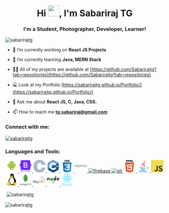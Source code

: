 <h1 align="center">Hi <img src="https://raw.githubusercontent.com/TheDudeThatCode/TheDudeThatCode/master/Assets/Hi.gif" width=35 height=35>, I'm Sabariraj TG</h1>
<h3 align="center">I'm a Student, Photographer, Developer, Learner!</h3>

<p align="left"> <img src="https://komarev.com/ghpvc/?username=sabarirajtg&label=Profile%20views&color=0e75b6&style=flat" alt="sabarirajtg" /> </p>

- 🔭 I’m currently working on **React JS Projects**

- 🌱 I’m currently learning **Java, MERN Stack**

- 👨‍💻 All of my projects are available at [https://github.com/Sabarirajtg?tab=repositories](https://github.com/Sabarirajtg?tab=repositories)

- 💻 Look at my Portfolio [https://sabarirajtg.github.io/Portfolio/](https://sabarirajtg.github.io/Portfolio/)

- 💬 Ask me about **React JS, C, Java, CSS.**

- 📫 How to reach me **tg.sabariraj@gmail.com**

<h3 align="left">Connect with me:</h3>
<p align="left">
<a href="https://in.linkedin.com/in/sabariraj-tg-bb4387169" target="blank"><img align="center" src="https://cdn.jsdelivr.net/npm/simple-icons@3.0.1/icons/linkedin.svg" alt="sabarirajtg" height="30" width="40" /></a>
</p>

<h3 align="left">Languages and Tools:</h3>
<p align="left"> <a href="https://developer.android.com" target="_blank"> <img src="https://raw.githubusercontent.com/devicons/devicon/master/icons/android/android-original-wordmark.svg" alt="android" width="40" height="40"/> </a> <a href="https://getbootstrap.com" target="_blank"> <img src="https://raw.githubusercontent.com/devicons/devicon/master/icons/bootstrap/bootstrap-plain-wordmark.svg" alt="bootstrap" width="40" height="40"/> </a> <a href="https://www.cprogramming.com/" target="_blank"> <img src="https://raw.githubusercontent.com/devicons/devicon/master/icons/c/c-original.svg" alt="c" width="40" height="40"/> </a> <a href="https://www.w3schools.com/cpp/" target="_blank"> <img src="https://raw.githubusercontent.com/devicons/devicon/master/icons/cplusplus/cplusplus-original.svg" alt="cplusplus" width="40" height="40"/> </a> <a href="https://www.w3schools.com/css/" target="_blank"> <img src="https://raw.githubusercontent.com/devicons/devicon/master/icons/css3/css3-original-wordmark.svg" alt="css3" width="40" height="40"/> </a> <a href="https://expressjs.com" target="_blank"> <img src="https://raw.githubusercontent.com/devicons/devicon/master/icons/express/express-original-wordmark.svg" alt="express" width="40" height="40"/> </a> <a href="https://firebase.google.com/" target="_blank"> <img src="https://www.vectorlogo.zone/logos/firebase/firebase-icon.svg" alt="firebase" width="40" height="40"/> </a> <a href="https://git-scm.com/" target="_blank"> <img src="https://www.vectorlogo.zone/logos/git-scm/git-scm-icon.svg" alt="git" width="40" height="40"/> </a> <a href="https://www.w3.org/html/" target="_blank"> <img src="https://raw.githubusercontent.com/devicons/devicon/master/icons/html5/html5-original-wordmark.svg" alt="html5" width="40" height="40"/> </a> <a href="https://www.java.com" target="_blank"> <img src="https://raw.githubusercontent.com/devicons/devicon/master/icons/java/java-original.svg" alt="java" width="40" height="40"/> </a> <a href="https://developer.mozilla.org/en-US/docs/Web/JavaScript" target="_blank"> <img src="https://raw.githubusercontent.com/devicons/devicon/master/icons/javascript/javascript-original.svg" alt="javascript" width="40" height="40"/> </a> <a href="https://www.linux.org/" target="_blank"> <img src="https://raw.githubusercontent.com/devicons/devicon/master/icons/linux/linux-original.svg" alt="linux" width="40" height="40"/> </a> <a href="https://www.mongodb.com/" target="_blank"> <img src="https://raw.githubusercontent.com/devicons/devicon/master/icons/mongodb/mongodb-original-wordmark.svg" alt="mongodb" width="40" height="40"/> </a> <a href="https://www.mysql.com/" target="_blank"> <img src="https://raw.githubusercontent.com/devicons/devicon/master/icons/mysql/mysql-original-wordmark.svg" alt="mysql" width="40" height="40"/> </a> <a href="https://nodejs.org" target="_blank"> <img src="https://raw.githubusercontent.com/devicons/devicon/master/icons/nodejs/nodejs-original-wordmark.svg" alt="nodejs" width="40" height="40"/> </a> <a href="https://reactjs.org/" target="_blank"> <img src="https://raw.githubusercontent.com/devicons/devicon/master/icons/react/react-original-wordmark.svg" alt="react" width="40" height="40"/> </a> </p>

<p>&nbsp;<img align="center" src="https://github-readme-stats.vercel.app/api?username=sabarirajtg&show_icons=true&locale=en" alt="sabarirajtg" /></p>

<p><img align="center" src="https://github-readme-streak-stats.herokuapp.com/?user=sabarirajtg&" alt="sabarirajtg" /></p>
